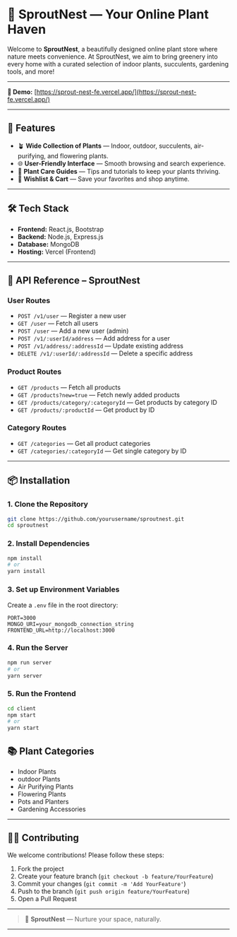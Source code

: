 # 🌿 SproutNest — Your Online Plant Haven  

Welcome to **SproutNest**, a beautifully designed online plant store where nature meets convenience. At SproutNest, we aim to bring greenery into every home with a curated selection of indoor plants, succulents, gardening tools, and more!  

---

**🚀 Demo:** [https://sprout-nest-fe.vercel.app/](https://sprout-nest-fe.vercel.app/)

---

## 🚀 Features  

- 🪴 **Wide Collection of Plants** — Indoor, outdoor, succulents, air-purifying, and flowering plants.  
- 🌐 **User-Friendly Interface** — Smooth browsing and search experience.  
- 🌱 **Plant Care Guides** — Tips and tutorials to keep your plants thriving.  
- 🧺 **Wishlist & Cart** — Save your favorites and shop anytime.  

---

## 🛠️ Tech Stack  

- **Frontend:** React.js, Bootstrap
- **Backend:** Node.js, Express.js  
- **Database:** MongoDB
- **Hosting:** Vercel (Frontend)

---
## 🌿 API Reference – SproutNest

### User Routes

- `POST /v1/user` — Register a new user  
- `GET /user` — Fetch all users  
- `POST /user` — Add a new user (admin)  
- `POST /v1/:userId/address` — Add address for a user  
- `POST /v1/address/:addressId` — Update existing address  
- `DELETE /v1/:userId/:addressId` — Delete a specific address  

### Product Routes

- `GET /products` — Fetch all products  
- `GET /products?new=true` — Fetch newly added products  
- `GET /products/category/:categoryId` — Get products by category ID  
- `GET /products/:productId` — Get product by ID  

### Category Routes

- `GET /categories` — Get all product categories  
- `GET /categories/:categoryId` — Get single category by ID  

---

## 📦 Installation  

### 1. Clone the Repository  

```bash
git clone https://github.com/yourusername/sproutnest.git
cd sproutnest
```  

### 2. Install Dependencies  

```bash
npm install
# or
yarn install
```  

### 3. Set up Environment Variables  

Create a `.env` file in the root directory:  

```env
PORT=3000
MONGO_URI=your_mongodb_connection_string
FRONTEND_URL=http://localhost:3000
```  

### 4. Run the Server  

```bash
npm run server
# or
yarn server
```  

### 5. Run the Frontend  

```bash
cd client
npm start
# or
yarn start
```  

## 📚 Plant Categories  

- Indoor Plants  
- outdoor Plants  
- Air Purifying Plants  
- Flowering Plants
- Pots and Planters
- Gardening Accessories  

---

## 🧑‍💻 Contributing  

We welcome contributions! Please follow these steps:  

1. Fork the project  
2. Create your feature branch (`git checkout -b feature/YourFeature`)  
3. Commit your changes (`git commit -m 'Add YourFeature'`)  
4. Push to the branch (`git push origin feature/YourFeature`)  
5. Open a Pull Request  

---

> 🌱 **SproutNest** — Nurture your space, naturally.  

---

